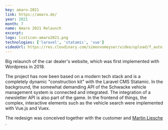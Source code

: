 ```yaml
---
key: amaro-2021
link: https://amaro.de/
year: 2021
month: 7
name: Amaro 2021 Relaunch
excerpt:
logo: listicon-amaro2021.png
technologies: ['laravel', 'statamic', 'vue']
videoUrl: https://res.cloudinary.com/simonvomeyser/video/upload/f_auto:video,q_auto/v1/videos-simonvomeyser.de/amaro-statamic
---
```


Big relaunch of the car dealer's website, which was first implemented with Wordpress in 2018.

The project has now been based on a modern tech stack and is a completely dynamic "construction kit" with the Laravel CMS Statamic. In the background, the somewhat demanding API of the Schwacke vehicle management system is connected and integrated. The integration of a newsletter API is also part of the game.
In the frontend of things, the complex, interactive elements such as the vehicle search were implemented with Vue.js and Vuex.

The redesign was conceived together with the customer and <a href="https://www.linkedin.com/in/martin-liesche-81b4896a" target="_blank" rel="noopener noreferrer">Martin Liesche</a> .